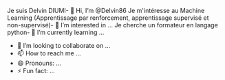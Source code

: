 Je suis Delvin DIUMI- 👋 Hi, I’m @Delvin86
Je m'intéresse au Machine Learning (Apprentissage par renforcement, apprentissage supervisé et non-supervisé)- 👀 I’m interested in ...
Je cherche un formateur en langage python- 🌱 I’m currently learning ...
- 💞️ I’m looking to collaborate on ...
- 📫 How to reach me ...
- 😄 Pronouns: ...
- ⚡ Fun fact: ...

<!---
Delvin86/Delvin86 is a ✨ special ✨ repository because its `README.md` (this file) appears on your GitHub profile.
You can click the Preview link to take a look at your changes.
--->

